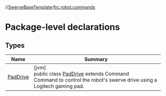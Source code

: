 //[SwerveBaseTemplate](../../index.md)/[frc.robot.commands](index.md)

# Package-level declarations

## Types

| Name | Summary |
|---|---|
| [PadDrive](-pad-drive/index.md) | [jvm]<br>public class [PadDrive](-pad-drive/index.md) extends Command<br>Command to control the robot's swerve drive using a Logitech gaming pad. |
